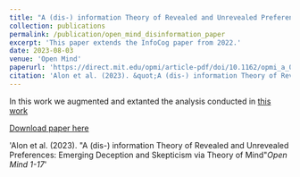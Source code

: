 ```yaml
---
title: "A (dis-) information Theory of Revealed and Unrevealed Preferences: Emerging Deception and Skepticism via Theory of Mind"
collection: publications
permalink: /publication/open_mind_disinformation_paper
excerpt: 'This paper extends the InfoCog paper from 2022.'
date: 2023-08-03
venue: 'Open Mind'
paperurl: 'https://direct.mit.edu/opmi/article-pdf/doi/10.1162/opmi_a_00097/2152813/opmi_a_00097.pdf'
citation: 'Alon et al. (2023). &quot;A (dis-) information Theory of Revealed and Unrevealed Preferences: Emerging Deception and Skepticism via Theory of Mind &quot; <i>Open Mind 1-17</i>'
---
```

In this work we augmented and extanted the analysis conducted in [this work](/publication/disinformation_neurips_2022)

[Download paper here]('https://direct.mit.edu/opmi/article-pdf/doi/10.1162/opmi_a_00097/2152813/opmi_a_00097.pdf')

'Alon et al. (2023). "A (dis-) information Theory of Revealed and Unrevealed Preferences: Emerging Deception and Skepticism via Theory of Mind"<i>Open Mind 1-17</i>'